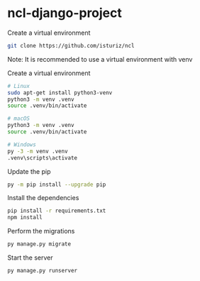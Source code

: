 # ncl-django-project

Create a virtual environment

```bash
git clone https://github.com/isturiz/ncl
```

Note: It is recommended to use a virtual environment with venv

Create a virtual environment

```bash
# Linux
sudo apt-get install python3-venv    
python3 -m venv .venv
source .venv/bin/activate

# macOS
python3 -m venv .venv
source .venv/bin/activate

# Windows
py -3 -m venv .venv
.venv\scripts\activate
```

Update the pip

```bash
py -m pip install --upgrade pip
```

Install the dependencies

```bash
pip install -r requirements.txt
npm install
```

Perform the migrations

```bash
py manage.py migrate
```

Start the server

```bash
py manage.py runserver
```



